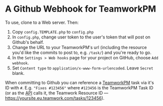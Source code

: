 # A Github Webhook for TeamworkPM

To use, clone to a Web server. Then:

1. Copy `config.TEMPLATE.php` to `config.php`
2. In `config.php`, change user token to the user's token that will post on Github's behalf.
3. Change the URL to your TeamworkPM's url (including the resource you'd like
   the commits to post to, e.g. `/task/`) and you're ready to go.
4. In the `Settings > Web hooks` page for your project on GitHub, choose `Add webhook`.
5. Set `Content type` to `application/x-www-form-urlencoded`. Leave `Secret` blank.

When committing to Github you can reference a [TeamworkPM][] task via it's ID with `#`.
E.g. `"Fixes #123456"` where `#123456` is the TeamworkPM Task ID (or as the [API][]
calls it, the Teamwork Resource ID — https://yoursite.eu.teamwork.com/tasks/123456).


[TeamworkPM]: https://www.teamwork.com/
[API]: https://developer.teamwork.com/comments#creating_a_commen
